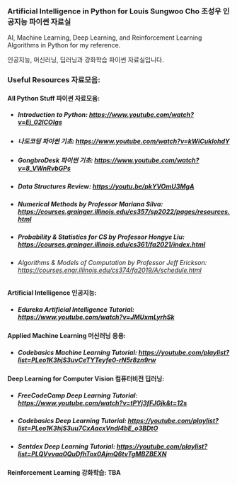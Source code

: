 ### Artificial Intelligence in Python for Louis Sungwoo Cho 조성우 인공지능 파이썬 자료실

AI, Machine Learning, Deep Learning, and Reinforcement Learning Algorithms in Python for my reference.

인공지능, 머신러닝, 딥러닝과 강화학습 파이썬 자료실입니다. 

### Useful Resources 자료모음:

#### All Python Stuff 파이썬 자료모음: 
 - ##### Introduction to Python: https://www.youtube.com/watch?v=Ej_02ICOIgs
 - ##### 나도코딩 파이썬 기초: https://www.youtube.com/watch?v=kWiCuklohdY
 - ##### GongbroDesk 파이썬 기초: https://www.youtube.com/watch?v=8_VWnRvbGPs
 - ##### Data Structures Review: https://youtu.be/pkYVOmU3MgA
 - ##### Numerical Methods by Professor Mariana Silva: https://courses.grainger.illinois.edu/cs357/sp2022/pages/resources.html
 - ##### Probability & Statistics for CS by Professor Hongye Liu: https://courses.grainger.illinois.edu/cs361/fa2021/index.html
 - ###### Algorithms & Models of Computation by Professor Jeff Erickson: https://courses.engr.illinois.edu/cs374/fa2019/A/schedule.html
 
#### Artificial Intelligence 인공지능: 
 - ##### Edureka Artificial Intelligence Tutorial: https://www.youtube.com/watch?v=JMUxmLyrhSk
   
#### Applied Machine Learning 머신러닝 응용: 
 - ##### Codebasics Machine Learning Tutorial: https://youtube.com/playlist?list=PLeo1K3hjS3uvCeTYTeyfe0-rN5r8zn9rw

#### Deep Learning for Computer Vision 컴퓨터비전 딥러닝: 
 - ##### FreeCodeCamp Deep Learning Tutorial: https://www.youtube.com/watch?v=tPYj3fFJGjk&t=12s
 - ##### Codebasics Deep Learning Tutorial: https://youtube.com/playlist?list=PLeo1K3hjS3uu7CxAacxVndI4bE_o3BDtO
 - ##### Sentdex Deep Learning Tutorial: https://youtube.com/playlist?list=PLQVvvaa0QuDfhTox0AjmQ6tvTgMBZBEXN

#### Reinforcement Learning 강화학습: TBA
